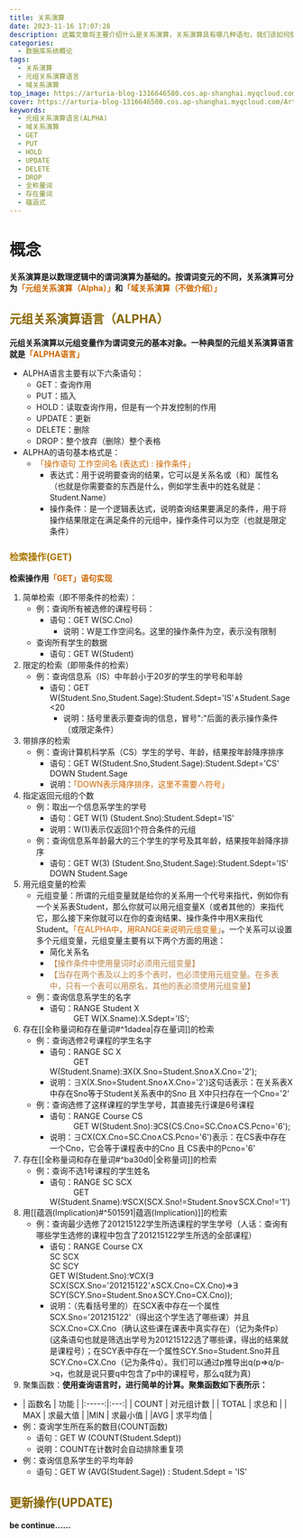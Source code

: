 ```yaml
---
title: 关系演算
date: 2023-11-16 17:07:28
description: 这篇文章将主要介绍什么是关系演算，关系演算具有哪几种语句，我们该如何使用它。并且在这篇文章中还会涉及到存在量词、全称量词和蕴涵关系等概念
categories:
  - 数据库系统概论
tags:
  - 关系演算
  - 元组关系演算语言
  - 域关系演算
top_image: https://arturia-blog-1316646580.cos.ap-shanghai.myqcloud.com/ArturiaBlogPicGo/202311172014432.png
cover: https://arturia-blog-1316646580.cos.ap-shanghai.myqcloud.com/ArturiaBlogPicGo/202311172014432.png
keywords:
  - 元组关系演算语言(ALPHA)
  - 域关系演算
  - GET
  - PUT
  - HOLD
  - UPDATE
  - DELETE
  - DROP
  - 全称量词
  - 存在量词
  - 蕴涵式
---
```

# 概念
<strong>关系演算是以数理逻辑中的谓词演算为基础的。按谓词变元的不同，关系演算可分为<font color = "CC6600">「元组关系演算（Alpha）」</font>和<font color = "CC6600">「域关系演算（不做介绍）」</font></strong>

## <font color = "886600">元组关系演算语言（ALPHA）</font>
<strong>元组关系演算以元组变量作为谓词变元的基本对象。一种典型的元组关系演算语言就是<font color = "CC6600">「ALPHA语言」</font></strong>
- ALPHA语言主要有以下六条语句：
	- GET：查询作用
	- PUT：插入
	- HOLD：读取查询作用，但是有一个并发控制的作用
	- UPDATE：更新
	- DELETE：删除
	- DROP：整个放弃（删除）整个表格
- ALPHA的语句基本格式是：
	- <font color = "CC6600">「操作语句 工作空间名 (表达式) : 操作条件」</font>
		- 表达式：用于说明要查询的结果，它可以是关系名或（和）属性名（也就是你需要查的东西是什么，例如学生表中的姓名就是：Student.Name）
		- 操作条件：是一个逻辑表达式，说明查询结果要满足的条件，用于将操作结果限定在满足条件的元组中，操作条件可以为空（也就是限定条件）

### <font color = "AA7700">检索操作(GET)</font>
<strong>检索操作用<font color = "CC6600">「GET」语句实现</font></strong>
1. 简单检索（即不带条件的检索）：
	- 例：查询所有被选修的课程号码：
		- 语句：GET W(SC.Cno)
			- 说明：W是工作空间名。这里的操作条件为空，表示没有限制
	- 查询所有学生的数据
		- 语句：GET W(Student)
2. 限定的检索（即带条件的检索）
	- 例：查询信息系（IS）中年龄小于20岁的学生的学号和年龄
		- 语句：GET W(Student.Sno,Student.Sage):Student.Sdept='IS'∧Student.Sage<20
			- 说明：括号里表示要查询的信息，冒号":"后面的表示操作条件（或限定条件）
3. 带排序的检索
	- 例：查询计算机科学系（CS）学生的学号、年龄，结果按年龄降序排序
		- 语句：GET W(Student.Sno,Student.Sage):Student.Sdept='CS' DOWN Student.Sage
		- 说明：<font color = "CC6600">「DOWN表示降序排序，这里不需要∧符号」</font>
4. 指定返回元组的个数
	- 例：取出一个信息系学生的学号
		- 语句：GET W(1) (Student.Sno):Student.Sdept='IS'
		- 说明：W(1)表示仅返回1个符合条件的元组
	- 例：查询信息系年龄最大的三个学生的学号及其年龄，结果按年龄降序排序
		- 语句：GET W(3) (Student.Sno,Student.Sage):Student.Sdept='IS' DOWN Student.Sage
5. 用元组变量的检索
	- 元组变量：所谓的元组变量就是给你的关系用一个代号来指代，例如你有一个关系表Student，那么你就可以用元组变量X（或者其他的）来指代它，那么接下来你就可以在你的查询结果、操作条件中用X来指代Student。<font color = "CC6600">「在ALPHA中，用RANGE来说明元组变量」</font>。一个关系可以设置多个元组变量，元组变量主要有以下两个方面的用途：
		- 简化关系名
		- <font color = "BA8448">【操作条件中使用量词时必须用元组变量】</font>
		- <font color = "BA8448">【当存在两个表及以上的多个表时，也必须使用元组变量。在多表中，只有一个表可以用原名，其他的表必须使用元组变量】</font>
	- 例：查询信息系学生的名字
		- 语句：RANGE Student X </br> &emsp;&emsp;&emsp;GET W(X.Sname):X.Sdept='IS';
6. 存在[[全称量词和存在量词#^1dadea|存在量词]]的检索
	- 例：查询选修2号课程的学生名字
		- 语句：RANGE SC X </br> &emsp;&emsp;&emsp;GET W(Student.Sname):∃X(X.Sno=Student.Sno∧X.Cno='2');
		- 说明：∃X(X.Sno=Student.Sno∧X.Cno='2')这句话表示：在关系表X中存在Sno等于Student关系表中的Sno 且 X中只扫存在一个Cno='2'
	- 例：查询选修了这样课程的学生学号，其直接先行课是6号课程
		- 语句：RANGE Course CS </br> &emsp;&emsp;&emsp;GET W(Student.Sno):∃CS(CS.Cno=SC.Cno∧CS.Pcno='6');
		- 说明：∃CX(CX.Cno=SC.Cno∧CS.Pcno='6')表示：在CS表中存在一个Cno，它会等于课程表中的Cno 且 CS表中的Pcno='6'
7. 存在[[全称量词和存在量词#^ba30d0|全称量词]]的检索
	- 例：查询不选1号课程的学生姓名
		- 语句：RANGE SC SCX </br>&emsp;&emsp;&emsp;GET W(Student.Sname):∀SCX(SCX.Sno!=Student.Sno∨SCX.Cno!='1')
8. 用[[蕴涵(Implication)#^501591|蕴涵(Implication)]]的检索
	- 例：查询最少选修了201215122学生所选课程的学生学号（人话：查询有哪些学生选修的课程中包含了201215122学生所选的全部课程）
		- 语句：RANGE Course CX</br>SC SCX </br> SC SCY</br>GET W(Student.Sno):∀CX(∃ SCX(SCX.Sno='201215122'∧SCX.Cno=CX.Cno)=>∃ SCY(SCY.Sno=Student.Sno∧SCY.Cno=CX.Cno));
		- 说明：（先看括号里的）在SCX表中存在一个属性SCX.Sno='201215122'（得出这个学生选了哪些课）并且SCX.Cno=CX.Cno（确认这些课在课表中真实存在）（记为条件p）(这条语句也就是筛选出学号为201215122选了哪些课，得出的结果就是课程号）；在SCY表中存在一个属性SCY.Sno=Student.Sno并且SCY.Cno=CX.Cno（记为条件q）。我们可以通过p推导出q(p=>q/p->q，也就是说只要q中包含了p中的课程号，那么q就为真)
9. 聚集函数：<strong>使用查询语言时，进行简单的计算。聚集函数如下表所示：</strong>
- | 函数名 | 功能 |
|:-----:|:---:|
| COUNT | 对元组计数 |
| TOTAL | 求总和 |
| MAX | 求最大值 |
|MIN | 求最小值 |
|AVG | 求平均值 |
- 例：查询学生所在系的数目(COUNT函数)
	- 语句：GET W (COUNT(Student.Sdept))
	- 说明：COUNT在计数时会自动排除重复项
- 例：查询信息系学生的平均年龄
	- 语句：GET W (AVG(Student.Sage)) : Student.Sdept = 'IS'

## <font color = "886600">更新操作(UPDATE)</font>
<strong>be continue……</strong>